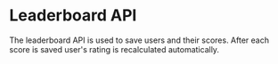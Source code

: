 # Leaderboard API
The leaderboard API is used to save users and their scores. After each score is saved
user's rating is recalculated automatically.